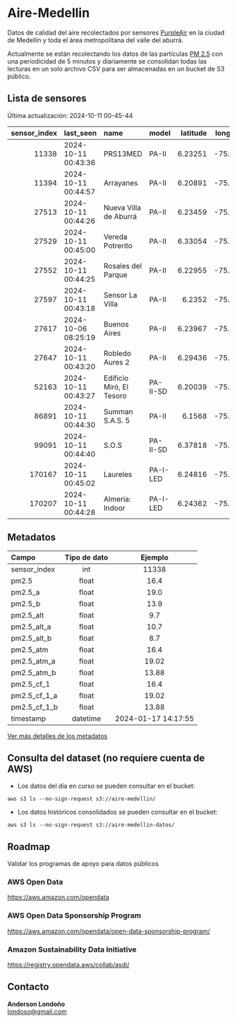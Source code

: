 
# Aire-Medellin
Datos de calidad del aire recolectados por sensores [PurpleAir](https://www2.purpleair.com/) en la ciudad de Medellín y toda el área metropolitana del valle del aburrá.

Actualmente se están recolectando los datos de las partículas [PM 2.5](https://oehha.ca.gov/calenviroscreen/indicator/pm25) con una periodicidad de 5 minutos y diariamente se consolidan todas las lecturas en un solo archivo CSV para ser almacenadas en un bucket de S3 público.

## Lista de sensores

Última actualización: 2024-10-11 00-45-44

|   sensor_index | last_seen           | name                     | model    |   latitude |   longitude | mapa                                                                                  |
|---------------:|:--------------------|:-------------------------|:---------|-----------:|------------:|:--------------------------------------------------------------------------------------|
|          11338 | 2024-10-11 00:43:36 | PRS13MED                 | PA-II    |    6.23251 |    -75.5769 | <a href="https://map.purpleair.com/1/mAQI/a10/p604800/cC0?select=11338">ver mapa</a>  |
|          11394 | 2024-10-11 00:44:57 | Arrayanes                | PA-II    |    6.20891 |    -75.5612 | <a href="https://map.purpleair.com/1/mAQI/a10/p604800/cC0?select=11394">ver mapa</a>  |
|          27513 | 2024-10-11 00:44:26 | Nueva Villa de Aburrá    | PA-II    |    6.23459 |    -75.6031 | <a href="https://map.purpleair.com/1/mAQI/a10/p604800/cC0?select=27513">ver mapa</a>  |
|          27529 | 2024-10-11 00:45:00 | Vereda Potrerito         | PA-II    |    6.33054 |    -75.5795 | <a href="https://map.purpleair.com/1/mAQI/a10/p604800/cC0?select=27529">ver mapa</a>  |
|          27552 | 2024-10-11 00:44:25 | Rosales del Parque       | PA-II    |    6.22955 |    -75.5918 | <a href="https://map.purpleair.com/1/mAQI/a10/p604800/cC0?select=27552">ver mapa</a>  |
|          27597 | 2024-10-11 00:43:18 | Sensor La Villa          | PA-II    |    6.2352  |    -75.6043 | <a href="https://map.purpleair.com/1/mAQI/a10/p604800/cC0?select=27597">ver mapa</a>  |
|          27617 | 2024-10-06 08:25:19 | Buenos Aires             | PA-II    |    6.23967 |    -75.5547 | <a href="https://map.purpleair.com/1/mAQI/a10/p604800/cC0?select=27617">ver mapa</a>  |
|          27647 | 2024-10-11 00:43:20 | Robledo Aures 2          | PA-II    |    6.29436 |    -75.5911 | <a href="https://map.purpleair.com/1/mAQI/a10/p604800/cC0?select=27647">ver mapa</a>  |
|          52163 | 2024-10-11 00:43:27 | Edificio Miró, El Tesoro | PA-II-SD |    6.20039 |    -75.5584 | <a href="https://map.purpleair.com/1/mAQI/a10/p604800/cC0?select=52163">ver mapa</a>  |
|          86891 | 2024-10-11 00:44:30 | Summan S.A.S. 5          | PA-II    |    6.1568  |    -75.5887 | <a href="https://map.purpleair.com/1/mAQI/a10/p604800/cC0?select=86891">ver mapa</a>  |
|          99091 | 2024-10-11 00:44:40 | S.O.S                    | PA-II-SD |    6.37818 |    -75.4513 | <a href="https://map.purpleair.com/1/mAQI/a10/p604800/cC0?select=99091">ver mapa</a>  |
|         170167 | 2024-10-11 00:45:02 | Laureles                 | PA-I-LED |    6.24816 |    -75.5928 | <a href="https://map.purpleair.com/1/mAQI/a10/p604800/cC0?select=170167">ver mapa</a> |
|         170207 | 2024-10-11 00:44:28 | Almeria: Indoor          | PA-I-LED |    6.24362 |    -75.6156 | <a href="https://map.purpleair.com/1/mAQI/a10/p604800/cC0?select=170207">ver mapa</a> |

## Metadatos

| Campo         | Tipo de dato | Ejemplo                |
| :----------   | :----------: | :--------------------: |
| sensor_index  | int          | 11338                  |
| pm2.5         | float        | 16.4                   |
| pm2.5_a       | float        | 19.0                   |
| pm2.5_b       | float        | 13.9                   |
| pm2.5_alt     | float        | 9.7                    |
| pm2.5_alt_a   | float        | 10.7                   |
| pm2.5_alt_b   | float        | 8.7                    |
| pm2.5_atm     | float        | 16.4                   |
| pm2.5_atm_a   | float        | 19.02                  |
| pm2.5_atm_b   | float        | 13.88                  |
| pm2.5_cf_1    | float        | 16.4                   |
| pm2.5_cf_1_a  | float        | 19.02                  |
| pm2.5_cf_1_b  | float        | 13.88                  |
| timestamp     | datetime     | 2024-01-17 14:17:55    |

[Ver más detalles de los metadatos](https://api.purpleair.com/#api-groups-get-members-data)

## Consulta del dataset (no requiere cuenta de AWS)

- Los datos del día en curso se pueden consultar en el bucket:

`aws s3 ls --no-sign-request s3://aire-medellin/`

- Los datos históricos consolidados se pueden consultar en el bucket:

`aws s3 ls --no-sign-request s3://aire-medellin-datos/`

## Roadmap

Validar los programas de apoyo para datos públicos

### AWS Open Data

https://aws.amazon.com/opendata

### AWS Open Data Sponsorship Program

https://aws.amazon.com/opendata/open-data-sponsorship-program/

### Amazon Sustainability Data Initiative

https://registry.opendata.aws/collab/asdi/

## Contacto

**Anderson Londoño**<br>
<londoso@gmail.com>

    